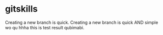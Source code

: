 # gitskills
Creating a new branch is quick.
Creating a new branch is quick AND simple wo qu hhha this is test result qubimabi.
